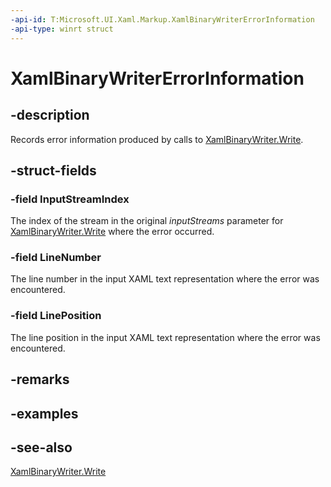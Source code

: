 ```yaml
---
-api-id: T:Microsoft.UI.Xaml.Markup.XamlBinaryWriterErrorInformation
-api-type: winrt struct
---
```


<!-- Structure syntax.
public struct XamlBinaryWriterErrorInformation 
-->

# XamlBinaryWriterErrorInformation

## -description
Records error information produced by calls to [XamlBinaryWriter.Write](xamlbinarywriter_write_1998090301.md).

## -struct-fields

### -field InputStreamIndex
The index of the stream in the original *inputStreams* parameter for [XamlBinaryWriter.Write](xamlbinarywriter_write_1998090301.md) where the error occurred.
    

### -field LineNumber
The line number in the input XAML text representation where the error was encountered.
    

### -field LinePosition
The line position in the input XAML text representation where the error was encountered.
    

## -remarks

## -examples

## -see-also
[XamlBinaryWriter.Write](xamlbinarywriter_write_1998090301.md)

